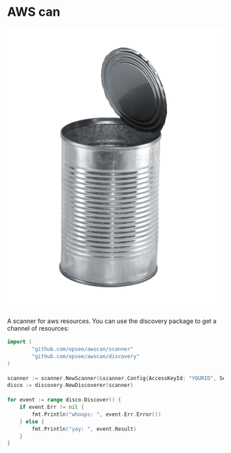 AWS can
=======

![this is a can](./can.jpg)

A scanner for aws resources. You can use the discovery package to get a channel of resources:

```go
import (
        "github.com/opsee/awscan/scanner"
        "github.com/opsee/awscan/discovery"
)

scanner := scanner.NewScanner(&scanner.Config{AccessKeyId: "YOURID", SecretKey: "YOURSECRET", Region: "us-west-1"})
disco := discovery.NewDiscoverer(scanner)

for event := range disco.Discover() {
	if event.Err != nil {
		fmt.Println("whoops: ", event.Err.Error())
	} else {
		fmt.Println("yay: ", event.Result)
	}
}
```

